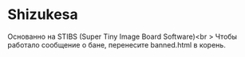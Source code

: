 # Shizukesa
Основанно на STIBS (Super Tiny Image Board Software)<br \>
Чтобы работало сообщение о бане, перенесите banned.html в корень.
